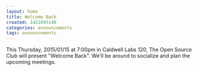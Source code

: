 ```yaml
---
layout: home
title: Welcome Back
created: 1421095148
categories: announcements
tags: announcements
---
```

This Thursday, 2015/01/15 at 7:00pm in Caldwell Labs 120, The Open Source Club will present "Welcome Back". We'll be around to socialize and plan the upcoming meetings.
